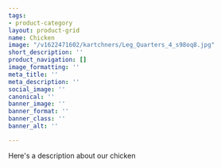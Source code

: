```yaml
---
tags:
- product-category
layout: product-grid
name: Chicken
image: "/v1622471602/kartchners/Leg_Quarters_4_s98oq8.jpg"
short_description: ''
product_navigation: []
image_formatting: ''
meta_title: ''
meta_description: ''
social_image: ''
canonical: ''
banner_image: ''
banner_format: ''
banner_class: ''
banner_alt: ''

---
```

Here's a description about our chicken